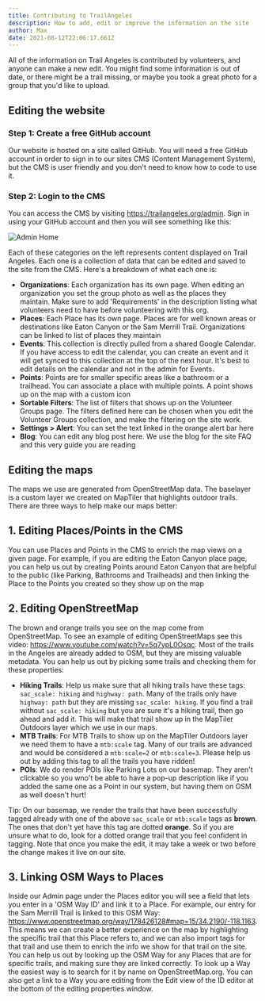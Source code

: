 ```yaml
---
title: Contributing to TrailAngeles
description: How to add, edit or improve the information on the site
author: Max
date: 2021-08-12T22:06:17.661Z
---
```

All of the information on Trail Angeles is contributed by volunteers, and anyone can make a new edit. You might find some information is out of date, or there might be a trail missing, or maybe you took a great photo for a group that you'd like to upload.

## Editing the website

### Step 1: Create a free GitHub account

Our website is hosted on a site called GitHub. You will need a free GitHub account in order to sign in to our sites CMS (Content Management System), but the CMS is user friendly and you don't need to know how to code to use it.

### Step 2: Login to the CMS

You can access the CMS by visiting https://trailangeles.org/admin. Sign in using your GitHub account and then you will see something like this:

![](/static/img/screenshot_20210812_150939.jpg "Admin Home")

Each of these categories on the left represents content displayed on Trail Angeles. Each one is a collection of data that can be edited and saved to the site from the CMS. Here's a breakdown of what each one is:

* **Organizations**: Each organization has its own page. When editing an organization you set the group photo as well as the places they maintain. Make sure to add 'Requirements' in the description listing what volunteers need to have before volunteering with this org.
* **Places**: Each Place has its own page. Places are for well known areas or destinations like Eaton Canyon or the Sam Merrill Trail. Organizations can be linked to list of places they maintain
* **Events**: This collection is directly pulled from a shared Google Calendar. If you have access to edit the calendar, you can create an event and it will get synced to this collection at the top of the next hour. It's best to edit details on the calendar and not in the admin for Events.
* **Points**: Points are for smaller specific areas like a bathroom or a trailhead. You can associate a place with multiple points. A point shows up on the map with a custom icon
* **Sortable Filters**: The list of filters that shows up on the Volunteer Groups page. The filters defined here can be chosen when you edit the Volunteer Groups collection, and make the filtering on the site work.
* **Settings > Alert**: You can set the text linked in the orange alert bar here
* **Blog**: You can edit any blog post here. We use the blog for the site FAQ and this very guide you are reading

## Editing the maps

The maps we use are generated from OpenStreetMap data. The baselayer is a custom layer we created on MapTiler that highlights outdoor trails. There are three ways to help make our maps better:

## 1. Editing Places/Points in the CMS

You can use Places and Points in the CMS to enrich the map views on a given page. For example, if you are editing the Eaton Canyon place page, you can help us out by creating Points around Eaton Canyon that are helpful to the public (like Parking, Bathrooms and Trailheads) and then linking the Place to the Points you created so they show up on the map

## 2. Editing OpenStreetMap 

The brown and orange trails you see on the map come from OpenStreetMap. To see an example of editing OpenStreetMaps see this video: https://www.youtube.com/watch?v=5q7ypL0Osqc. Most of the trails in the Angeles are already added to OSM, but they are missing valuable metadata. You can help us out by picking some trails and checking them for these properties:

* **Hiking Trails**: Help us make sure that all hiking trails have these tags: `sac_scale: hiking` and `highway: path`. Many of the trails only have `highway: path` but they are missing `sac_scale: hiking`. If you find a trail without `sac_scale: hiking` but you are sure it's a hiking trail, then go ahead and add it. This will make that trail show up in the MapTiler Outdoors layer which we use in our maps. 
* **MTB Trails**: For MTB Trails to show up on the MapTiler Outdoors layer we need them to have a `mtb:scale` tag. Many of our trails are advanced and would be considered a `mtb:scale=2` or `mtb:scale=3`. Please help us out by adding this tag to all the trails you have ridden!
* **POIs**: We do render POIs like Parking Lots on our basemap. They aren't clickable so you wno't be able to have a pop-up description like if you added the same one as a Point in our system, but having them on OSM as well doesn't hurt!

Tip: On our basemap, we render the trails that have been successfully tagged already with one of the above `sac_scale` or `mtb:scale` tags as **brown**. The ones that don't yet have this tag are dotted **orange**. So if you are unsure what to do, look for a dotted orange trail that you feel confident in tagging. Note that once you make the edit, it may take a week or two before the change makes it live on our site.

## 3. Linking OSM Ways to Places

Inside our Admin page under the Places editor you will see a field that lets you enter in a 'OSM Way ID' and link it to a Place. For example, our entry for the Sam Merrill Trail is linked to this OSM Way: https://www.openstreetmap.org/way/178426128#map=15/34.2190/-118.1163. This means we can create a better experience on the map by highlighting the specific trail that this Place refers to, and we can also import tags for that trail and use them to enrich the info we show for that trail on the site. You can help us out by looking up the OSM Way for any Places that are for specific trails, and making sure they are linked correctly. To look up a Way the easiest way is to search for it by name on OpenStreetMap.org. You can also get a link to a Way you are editing from the Edit view of the ID editor at the bottom of the editing properties window.